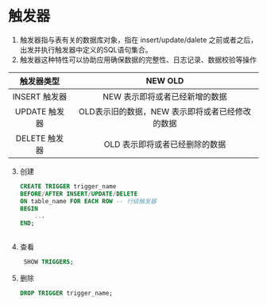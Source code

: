 # 触发器
1. 触发器指与表有关的数据库对象，指在 insert/update/dalete 之前或者之后，出发并执行触发器中定义的SQL语句集合。  
2. 触发器这种特性可以协助应用确保数据的完整性、日志记录、数据校验等操作
   
| 触发器类型 | NEW OLD |
| :-----:| :----: |
| INSERT 触发器 | NEW 表示即将或者已经新增的数据 |
| UPDATE 触发器 | OLD表示旧的数据，NEW 表示即将或者已经修改的数据 |
| DELETE 触发器 | OLD 表示即将或者已经删除的数据 |

3. 创建
    ```SQL
    CREATE TRIGGER trigger_name
    BEFORE/AFTER INSERT/UPDATE/DELETE
    ON table_name FOR EACH ROW -- 行级触发器
    BEGIN
        ...
    END;
     
   ```
4. 查看
   ```SQL
    SHOW TRIGGERS;
   ```
5. 删除
    ```SQL
    DROP TRIGGER trigger_name;
   ```